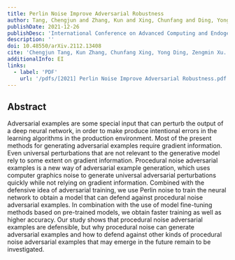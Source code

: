 ```yaml
---
title: Perlin Noise Improve Adversarial Robustness
author: Tang, Chengjun and Zhang, Kun and Xing, Chunfang and Ding, Yong and Xu, Zengmin
publishDate: 2021-12-26
publishDesc: 'International Conference on Advanced Computing and Endogenous Security (ICACES)'
description: ''
doi: 10.48550/arXiv.2112.13408
cite: 'Chengjun Tang, Kun Zhang, Chunfang Xing, Yong Ding, Zengmin Xu. Perlin Noise Improve Adversarial Robustness[C]//International Conference on Advanced Computing and Endogenous Security (ICACES), Nanjing, China, 2021.'
additionalInfo: EI
links:
  - label: 'PDF'
    url: '/pdfs/[2021] Perlin Noise Improve Adversarial Robustness.pdf'
---
```


## Abstract

Adversarial examples are some special input that can perturb the output of a deep neural network, in order to make produce intentional errors in the learning algorithms in the production environment. Most of the present methods for generating adversarial examples require gradient information. Even universal perturbations that are not relevant to the generative model rely to some extent on gradient information. Procedural noise adversarial examples is a new way of adversarial example generation, which uses computer graphics noise to generate universal adversarial perturbations quickly while not relying on gradient information. Combined with the defensive idea of adversarial training, we use Perlin noise to train the neural network to obtain a model that can defend against procedural noise adversarial examples. In combination with the use of model fine-tuning methods based on pre-trained models, we obtain faster training as well as higher accuracy. Our study shows that procedural noise adversarial examples are defensible, but why procedural noise can generate adversarial examples and how to defend against other kinds of procedural noise adversarial examples that may emerge in the future remain to be investigated.
